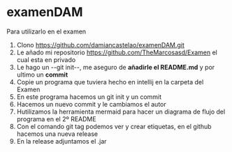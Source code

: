 # examenDAM
Para utilizarlo en el examen
1. Clono https://github.com/damiancastelao/examenDAM.git
2. Le añado mi repositorio https://github.com/TheMarcosasd/Examen el cual esta en privado
3. Le hago un --git init--, me aseguro de **añadirle el README.md** y por ultimo un **commit**
4. Copie un programa que tuviera hecho en intellij en la carpeta del Examen
5. En este programa hacemos un git init y un commit
6. Hacemos un nuevo commit y le cambiamos el autor
7. Hutilizamos la herramienta mermaid para hacer un diagrama de flujo del programa en el 2º README
8. Con el comando git tag podemos ver y crear etiquetas, en el github hacemos una nueva release 
9. En la release adjuntamos el .jar
